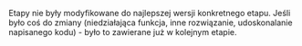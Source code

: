 Etapy nie były modyfikowane do najlepszej wersji konkretnego etapu. Jeśli było coś do zmiany (niedziałająca funkcja, inne rozwiązanie, udoskonalanie napisanego kodu) - było to zawierane już w kolejnym etapie.
